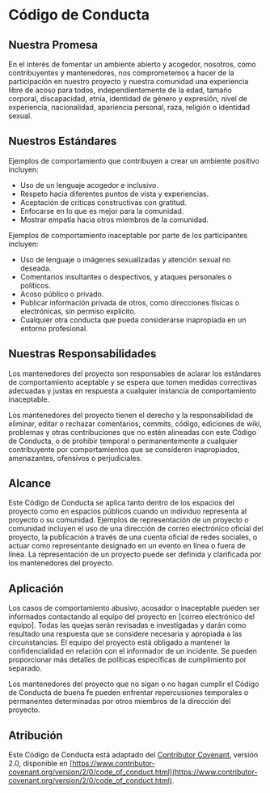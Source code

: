 # Código de Conducta

## Nuestra Promesa

En el interés de fomentar un ambiente abierto y acogedor, nosotros, como contribuyentes y mantenedores, nos comprometemos a hacer de la participación en nuestro proyecto y nuestra comunidad una experiencia libre de acoso para todos, independientemente de la edad, tamaño corporal, discapacidad, etnia, identidad de género y expresión, nivel de experiencia, nacionalidad, apariencia personal, raza, religión o identidad sexual.

## Nuestros Estándares

Ejemplos de comportamiento que contribuyen a crear un ambiente positivo incluyen:

- Uso de un lenguaje acogedor e inclusivo.
- Respeto hacia diferentes puntos de vista y experiencias.
- Aceptación de críticas constructivas con gratitud.
- Enfocarse en lo que es mejor para la comunidad.
- Mostrar empatía hacia otros miembros de la comunidad.

Ejemplos de comportamiento inaceptable por parte de los participantes incluyen:

- Uso de lenguaje o imágenes sexualizadas y atención sexual no deseada.
- Comentarios insultantes o despectivos, y ataques personales o políticos.
- Acoso público o privado.
- Publicar información privada de otros, como direcciones físicas o electrónicas, sin permiso explícito.
- Cualquier otra conducta que pueda considerarse inapropiada en un entorno profesional.

## Nuestras Responsabilidades

Los mantenedores del proyecto son responsables de aclarar los estándares de comportamiento aceptable y se espera que tomen medidas correctivas adecuadas y justas en respuesta a cualquier instancia de comportamiento inaceptable.

Los mantenedores del proyecto tienen el derecho y la responsabilidad de eliminar, editar o rechazar comentarios, commits, código, ediciones de wiki, problemas y otras contribuciones que no estén alineadas con este Código de Conducta, o de prohibir temporal o permanentemente a cualquier contribuyente por comportamientos que se consideren inapropiados, amenazantes, ofensivos o perjudiciales.

## Alcance

Este Código de Conducta se aplica tanto dentro de los espacios del proyecto como en espacios públicos cuando un individuo representa al proyecto o su comunidad. Ejemplos de representación de un proyecto o comunidad incluyen el uso de una dirección de correo electrónico oficial del proyecto, la publicación a través de una cuenta oficial de redes sociales, o actuar como representante designado en un evento en línea o fuera de línea. La representación de un proyecto puede ser definida y clarificada por los mantenedores del proyecto.

## Aplicación

Los casos de comportamiento abusivo, acosador o inaceptable pueden ser informados contactando al equipo del proyecto en [correo electrónico del equipo]. Todas las quejas serán revisadas e investigadas y darán como resultado una respuesta que se considere necesaria y apropiada a las circunstancias. El equipo del proyecto está obligado a mantener la confidencialidad en relación con el informador de un incidente. Se pueden proporcionar más detalles de políticas específicas de cumplimiento por separado.

Los mantenedores del proyecto que no sigan o no hagan cumplir el Código de Conducta de buena fe pueden enfrentar repercusiones temporales o permanentes determinadas por otros miembros de la dirección del proyecto.

## Atribución

Este Código de Conducta está adaptado del [Contributor Covenant][homepage], versión 2.0, disponible en [https://www.contributor-covenant.org/version/2/0/code_of_conduct.html](https://www.contributor-covenant.org/version/2/0/code_of_conduct.html).

[homepage]: https://www.contributor-covenant.org
